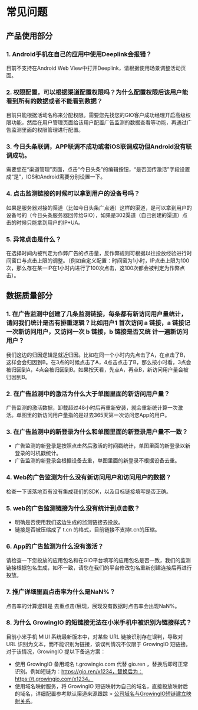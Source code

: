 # 常见问题

## 产品使用部分

### 1. Android手机在自己的应用中使用Deeplink会报错？

目前不支持在Android Web View中打开Deeplink，请根据使用场景调整活动页面。

### **2. 权限配置，可以根据渠道配置权限吗？为什么配置权限后该用户能看到所有的数据或者不能看到数据？**

目前只能根据活动名称来分配权限。需要您先找您的GIO客户成功经理开启高级权限功能，然后在用户管理页面给该用户配置广告监测的数据查看等功能，再通过广告监测里面的权限管理进行配置。

### **3. 今日头条联调，APP联调不成功或者iOS联调成功但Android没有联调成功。**

需要您在“渠道管理”页面，点击“今日头条”的编辑按钮，“是否回传激活”字段设置成“是”，IOS和Android需要分别设置一下。

### **4. 点击监测链接的时候可以拿到用户的设备号吗？**

如果是服务器对接的渠道（比如今日头条广点通）这样的渠道，是可以拿到用户的设备号的（今日头条服务器回传给GIO），如果是302渠道（自己创建的渠道）点击的时候只能拿到用户的IP+UA。

### **5. 异常点击是什么？**

在选择时间内被判定为作弊广告的点击量，反作弊规则可根据以往投放经验进行时间窗口与点击上限的调整。（例如自定义配置：时间窗为1小时，IP点击上限为100次，那么存在某一IP在1小时内进行了100次点击，这100次都会被判定为作弊点击）。

## 数据质量部分

### **1. 在广告监测中创建了几条监测链接，每条都有新访问用户量统计，请问我们统计是否有排重逻辑？比如用户1 首次访问 a 链接，a 链接记一次新访问用户，又访问一次 b 链接，b 链接是否又统 计一遍新访问用户？**

我们这边的归因逻辑是就近归因。比如在同一个小时内先点击了A，在点击了B，这样会会归因到B。在3点的时候点击了A，4点击点击了B，那么按小时看，3点会被归因到A，4点会被归因到B。如果按天看，先点A，再点B，新访问用户量会被归因到B。

### **2. 在广告监测中的激活为什么大于单图里面的新访问用户量？**

广告监测的激活数据，卸载超过48小时后再重新安装，就会重新统计算一次激活。单图里的新访问用户量指的是过去365天第一次访问您App的用户。

### **3. 在广告监测中的新登录为什么和单图里面的新登录用户量不一致？**

* 广告监测的新登录是按照点击然后激活的时间戳统计，单图里面的新登录以新登录的时机戳统计。
* 广告监测的新登录会根据设备去重，单图里面的新登录不根据设备去重。

### **4. Web的广告监测为什么没有新访问用户和访问用户的数据？**

检查一下该落地页有没有集成我们的SDK，以及目标链接填写是否正确。

### **5. web的广告监测链接为什么没有统计到点击数？**

* 明确是否使用我们这边生成的监测链接去投放。
* 链接是否被压缩成了 t.cn 的格式，目前链接不支持t.cn的压缩。

### **6. App的广告监测为什么没有激活？**

请检查一下您投放的应用包名和在GIO平台填写的应用包名是否一致，我们的监测链接根据包名生成，如不一致，请您在我们的平台修改包名重新创建连接后再进行投放。

### **7. 推广详细里面点击率为什么是NaN%？**

点击率的计算逻辑是 去重点击/展现，展现没有数据时点击率会出现NaN%。

### **8. 为什么 GrowingIO 的短链接无法在小米手机中被识别为链接样式？**

目前小米手机 MIUI 系统最新版本中，对某些 URL 链接识别存在误判，导致对 URL 识别为文本，而不能识别为链接，该误判情况不仅限于 GrowingIO 短链接。对于该情况，GrowingIO 提以下备选方案：

* 使用 GrowingIO 备用域名 t.growingio.com 代替 gio.ren ，替换后即可正常识别。例如短链为：https://gio.ren/x1234，替换后为：https://t.growingio.com/x1234。
* 使用域名映射服务，将 GrowingIO 短链映射为自己的域名，直接投放映射后的域名，详细配置参考默认渠道来源跟踪 &gt; [公司域名与GrowingIO短链建立映射关系](info/default-channel-tracking.md#4)。

